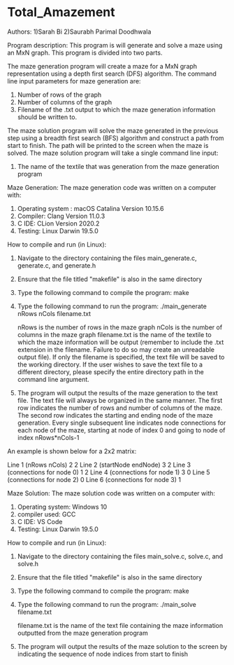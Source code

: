 # Total_Amazement

Authors:
1)Sarah Bi 
2)Saurabh Parimal Doodhwala 

Program description:
This program is will generate and solve a maze using an MxN graph. This program is divided into two parts. 

The maze generation program will create a maze for a MxN graph representation using a depth first search (DFS) algorithm. The command line input parameters for maze generation are: 

1. Number of rows of the graph 
2. Number of columns of the graph 
3. Filename of the .txt output to which the maze generation information should be written to. 

The maze solution program will solve the maze generated in the previous step using a breadth first search (BFS) algorithm and construct a path from start to finish. The path will be printed to the screen when the maze is solved. The maze solution program will take a single command line input: 

1. The name of the textile that was generation from the maze generation program


Maze Generation:
The maze generation code was written on a computer with: 
1) Operating system : macOS Catalina Version 10.15.6
2) Compiler: Clang Version 11.0.3
3) C IDE: CLion Version 2020.2 
4) Testing: Linux Darwin 19.5.0

How to compile and run (in Linux): 
1. Navigate to the directory containing the files main_generate.c, generate.c, and generate.h 
2. Ensure that the file titled "makefile" is also in the same directory
3. Type the following command to compile the program: make
4. Type the following command to run the program: ./main_generate nRows nCols filename.txt 

	nRows is the number of rows in the maze graph
	nCols is the number of columns in the maze graph 
	filename.txt is the name of the textile to which the maze information will be output (remember to include the .txt extension in the filename. Failure to do so may create an unreadable output file). If only the filename is specified, the text file will be saved to the working directory. If the user wishes to save the text file to a different directory, please specify the entire directory path in the command line argument. 

5. The program will output the results of the maze generation to the text file. The text file will always be organized in the same manner. The first row indicates the number of rows and number of columns of the maze. The second row indicates the starting and ending node of the maze generation. Every single subsequent line indicates node connections for each node of the maze, starting at node of index 0 and going to node of index nRows*nCols-1 

An example is shown below for a 2x2 matrix: 

Line 1 (nRows nCols)            	2 2 
Line 2 (startNode endNode)     		3 2 
Line 3 (connections for node 0) 	1 2 
Line 4 (connections for node 1) 	3 0 
Line 5 (connections for node 2) 	0 
Line 6 (connections for node 3) 	1 


Maze Solution:
The maze solution code was written on a computer with: 
1) Operating system: Windows 10
2) compiler used: GCC
3) C IDE: VS Code
4) Testing: Linux Darwin 19.5.0

How to compile and run (in Linux): 

1. Navigate to the directory containing the files main_solve.c, solve.c, and solve.h 
2. Ensure that the file titled "makefile" is also in the same directory
3. Type the following command to compile the program: make
4. Type the following command to run the program: ./main_solve filename.txt 

	filename.txt is the name of the text file containing the maze information outputted from the maze generation program 

5. The program will output the results of the maze solution to the screen by indicating the sequence of node indices from start to finish 
